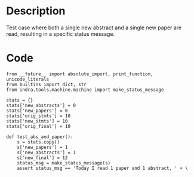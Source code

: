 # Description
Test case where both a single new abstract and a single new paper are read, resulting in a specific status message.

# Code
```
from __future__ import absolute_import, print_function, unicode_literals
from builtins import dict, str
from indra.tools.machine.machine import make_status_message

stats = {}
stats['new_abstracts'] = 0
stats['new_papers'] = 0
stats['orig_stmts'] = 10
stats['new_stmts'] = 10
stats['orig_final'] = 10

def test_abs_and_paper():
    s = stats.copy()
    s['new_papers'] = 1
    s['new_abstracts'] = 1
    s['new_final'] = 12
    status_msg = make_status_message(s)
    assert status_msg == 'Today I read 1 paper and 1 abstract, ' + \

```
